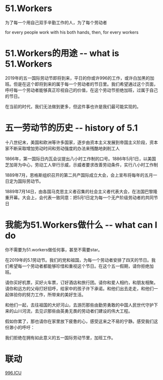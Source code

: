 # 51.Workers
为了每一个用自己双手辛勤工作的人，为了每个劳动者

for every people work with his both hands, then, for every workers

# 51.Workers的用途      --  what is 51.Workers

2019年的五一国际劳动节即将到来，平日的你或许996的工作，或许白加黑的加班。但是在这个即将到来的属于每一个劳动者的节日里。我们希望通过这个页面，呼吁每一个劳动者能够真正珍视自己的价值，在这个劳动节拒绝加班，过属于自己的节日。

在当前的时代，我们无法做到更多，但这件事也许是我们最可能实现的。

# 五一劳动节的历史       --  history of 5.1 

十八世纪末，美国和欧洲等许多国家，逐步由资本主义发展到帝国主义阶段，资本家不断采取增加劳动时间和劳动强度的办法来残酷地剥削工人

1866年，第一国际日内瓦会议提出八小时工作制的口号。1886年5月1日，以美国芝加哥为中心，劳动工人举行示威，示威者要求改善劳动条件，实行八小时工作制

1889年7月，恩格斯组织召开的第二共产国际成立大会，会上宣布将每年的五月一日定为国际劳动节。

1889年7月14日，由各国马克思主义者召集的社会主义者代表大会，在法国巴黎隆重开幕。大会上，会代表一致同意：把5月1日定为每一个无产阶级劳动者的共同节日

# 我能为51.Workers做什么      --  what can I do

你不需要为51.workers做任何事，甚至不需要star。

在2019年的5.1劳动节。我们的党和祖国，为每一个劳动者安排了四天的节日。我们希望每一个劳动者都能够珍惜和重视这个节日。在这个五一假期，请你拒绝加班。

请你买好机票，买好火车票，订好酒店和旅行团。请你和爱人相约，和朋友相聚。请你和远方的父母打好招呼，给家中的孩子许下承诺。和他们出去走走，和他们一起体验你的努力工作，所带来的美好生活。

和他们一起，去往祖国的大好河山，去游历那些由勤劳勇敢的中国人民世代守护下来的山川河流，去见识那些由英勇无畏的劳动者们建设的伟大工程。

假如你累了，那也请你在家里放下疲惫的心，感受这来之不易的宁静。感受我们这份渺小的呼吁：

我们拒绝在拥有如此意义的五一国际劳动节里，加班工作。
# 联动
[996.ICU](https://github.com/996icu/996.ICU)
